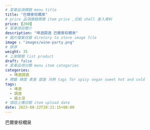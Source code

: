 ```yaml
---
# 菜單品項標題 menu title 
title: "巴爾麥棕櫚泉"
# price 品項價錢標價 item price ,交給 shell 差入資料
price: [260] 
# 菜單項目簡介 
description: "啤酒調酒 巴爾麥棕櫚泉"
# 圖片檔案目錄 diretory to store image file
image : "images/wine-party.png"
# 排序
weight: 35 
# 上架開關 list product 
draft: false
# 菜單品項分類 menu item categories 
categories:
  - 啤酒調酒 
# 標籤 辣度 素食 甜食 冷熱 tags for spicy vegan sweet hot and cold 
tags:
  - 啤酒
  - 調酒 
  - 威士忌
# 項目上傳日期 item upload date 
date: 2023-08-22T20:21:15+08:00
---
```


 巴爾麥棕櫚泉
